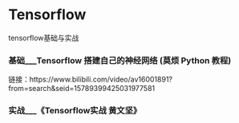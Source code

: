 # Tensorflow
tensorflow基础与实战

### 基础___Tensorflow 搭建自己的神经网络 (莫烦 Python 教程)

<p>链接：https://www.bilibili.com/video/av16001891?from=search&seid=15789399425031977581</p>

### 实战___《Tensorflow实战  黄文坚》
